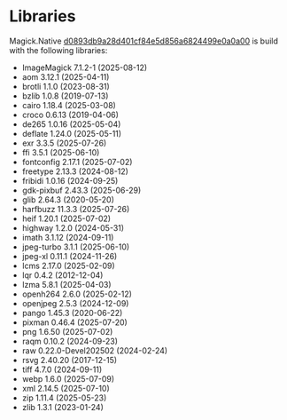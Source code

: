 # Libraries
Magick.Native [d0893db9a28d401cf84e5d856a6824499e0a0a00](https://github.com/dlemstra/Magick.Native/commit/d0893db9a28d401cf84e5d856a6824499e0a0a00) is build with the following libraries:

- ImageMagick 7.1.2-1 (2025-08-12)
- aom 3.12.1 (2025-04-11)
- brotli 1.1.0 (2023-08-31)
- bzlib 1.0.8 (2019-07-13)
- cairo 1.18.4 (2025-03-08)
- croco 0.6.13 (2019-04-06)
- de265 1.0.16 (2025-05-04)
- deflate 1.24.0 (2025-05-11)
- exr 3.3.5 (2025-07-26)
- ffi 3.5.1 (2025-06-10)
- fontconfig 2.17.1 (2025-07-02)
- freetype 2.13.3 (2024-08-12)
- fribidi 1.0.16 (2024-09-25)
- gdk-pixbuf 2.43.3 (2025-06-29)
- glib 2.64.3 (2020-05-20)
- harfbuzz 11.3.3 (2025-07-26)
- heif 1.20.1 (2025-07-02)
- highway 1.2.0 (2024-05-31)
- imath 3.1.12 (2024-09-11)
- jpeg-turbo 3.1.1 (2025-06-10)
- jpeg-xl 0.11.1 (2024-11-26)
- lcms 2.17.0 (2025-02-09)
- lqr 0.4.2 (2012-12-04)
- lzma 5.8.1 (2025-04-03)
- openh264 2.6.0 (2025-02-12)
- openjpeg 2.5.3 (2024-12-09)
- pango 1.45.3 (2020-06-22)
- pixman 0.46.4 (2025-07-20)
- png 1.6.50 (2025-07-02)
- raqm 0.10.2 (2024-09-23)
- raw 0.22.0-Devel202502 (2024-02-24)
- rsvg 2.40.20 (2017-12-15)
- tiff 4.7.0 (2024-09-11)
- webp 1.6.0 (2025-07-09)
- xml 2.14.5 (2025-07-10)
- zip 1.11.4 (2025-05-23)
- zlib 1.3.1 (2023-01-24)
